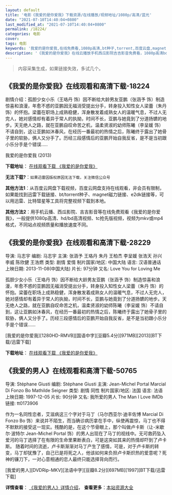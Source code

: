 ```yaml
---
layout: default
title: '电影《我爱的是你爱我》下载资源/在线播放/视频地址/1080p/高清/蓝光'
date: "2021-07-10T14:40:04+0800"
last_modified_at: "2021-07-10T14:40:04+0800"
permalink: /18224/
categories: 电影
cover:
tags: 电影
keywords: '我爱的是你爱我,在线免费看,1080p高清,bt种子,torrent,百度云盘,magnet,磁力链,迅雷下载资源'
description: '《我爱的是你爱我》在线云播放手机西瓜影院吉吉影音免费看，1080p高清bd/hd未删减完整版和tc抢先枪版，mkv/mp4格式，附带bt/torrent种子、magnet/磁力链、百度云盘、网盘资源迅雷下载链接'
---
```


>内容采集生成，如果链接失效，多试几个。


## 《我爱的是你爱我》在线观看和高清下载-18224

剧情介绍：孤胆少女小乐（王珞丹 饰）因不断给大龄男友亚鹏（张涵予 饰）制造惊喜和浪漫，年愈不惑的亚鹏因无福消受提出分手，转身投入知性女人梁蕾（朱丹 饰）的怀抱。梁蕾在职场上成熟稳健，浑身散发着成熟女人的温暖气息，不过人无完人，她对感情却有着异于常人的执拗，时间不长，亚鹏与她竟到了分道扬镳的地步。天无绝人之路，就在亚鹏自叹命苦之机，温柔贤淑的幼师陈曦（李呈媛 饰）不请自到，这让亚鹏如沐春风，在经历一番最初的热情之后，陈曦终于露出了她骨子里的软胁，俩人又分手了。历经三段感情后的亚鹏开始自我反省，是不是当初跟小乐分手是个错误.....


我爱的是你爱我 (2013)

**下载地址**： [在线观看下载 《我爱的是你爱我》](https://www.btbtdy.me/btdy/dy3109.html) 


**无法下载?**：`如果迅雷因版权原因无法下载，关注微信公众号 `

**其他方法1**：从百度云网盘下载视频，百度云网盘支持在线观看，非会员有限制，如果能找到迅雷下载链接、bt/torrent种子、magnet磁力链接、e2dk链接等，可以用迅雷、比特彗星等工具将完整视频下载到本地。

**其他方法2**：用手机云播、西瓜影院、吉吉影音等在线免费观看《我爱的是你爱我》，一般提供1080p高清、hd/bd高清视频、tc抢先版视频，视频为mkv或mp4格式，不同站点视频质量和播放速度不同。


## 《我爱的是你爱我》在线观看和高清下载-28229

导演: 马志宇 编剧: 马志宇 主演: 张涵予 王珞丹 朱丹 王柏杰 李呈媛 张浩天 孙兴 李威 陈欣健 王浩燃 类型: 剧情 爱情 制片国家/地区: 中国大陆 语言: 汉语普通话 上映日期: 2013-11-08(中国大陆) 片长: 97分钟 又名: Love You for Loving Me

孤胆少女小乐（王珞丹 饰）因不断给大龄男友亚鹏（张涵予 饰）制造惊喜和浪漫，年愈不惑的亚鹏因无福消受提出分手，转身投入知性女人梁蕾（朱丹 饰）的怀抱。梁蕾在职场上成熟稳健，浑身散发着成熟女人的温暖气息，不过人无完人，她对感情却有着异于常人的执拗，时间不长，亚鹏与她竟到了分道扬镳的地步。天无绝人之路，就在亚鹏自叹命苦之机，温柔贤淑的幼师陈曦（李呈媛 饰）不请自到，这让亚鹏如沐春风，在经历一番最初的热情之后，陈曦终于露出了她骨子里的软胁，俩人又分手了。历经三段感情后的亚鹏开始自我反省，是不是当初跟小乐分手是个错误……


[我爱的是你爱我][1280HD-RMVB][国语中字][豆瓣5.4分][971MB][2013][BT下载/迅雷下载]

**下载地址**： [在线观看下载 《我爱的是你爱我》](https://www.btdx8.com/torrent/love_you_for_loving_me_2013.html) 


## 《我爱的男人》在线观看和高清下载-50765

导演: Stéphane Giusti 编剧: Stéphane Giusti 主演: Jean-Michel Portal Marcial Di Fonzo Bo Mathilde Seigner 类型: 剧情 同性 制片国家/地区: 法国 语言: 法语 上映日期: 1997-12-05 片长: 90分钟 又名: 我所爱的男人 The Man I Love IMDb链接: tt0173906

作为一名同性恋者，艾滋病这三个字对于马丁（马尔西亚尔·迪丰佐博 Marcial Di Fonzo Bo 饰）来说并不陌生，而当确诊病历拿在手中，纵使再震惊，马丁也不得不默默的接受这一现实。残酷的是，在这个节骨眼上，那个叫做卢卡斯（让-米歇尔·波特尔 Jean-Michel Portal 饰）的男人出现在了马丁的视线中。无可救药坠入爱河的马丁选择了在有限的生命里果断表白，可是这突如其来的热情却吓到了卢卡斯。 随着时间的流逝，卢卡斯渐渐对马丁产生了感情，可是，对于卢卡斯的转变，马丁却犹豫了，自己已是将死之人，他该如何来负担卢卡斯炽热的爱意呢？死神的镰刀下，一对心意相通的恋人最终只能选择背向而行。


[我爱的男人][DVDRip-MKV][法语中字][豆瓣8.2分][697MB][1997][BT下载/迅雷下载]

**详情查看**： [《我爱的男人》详情介绍](/movie/50765/)， **查看更多**：[本站资源大全](/movie/t/all/)

